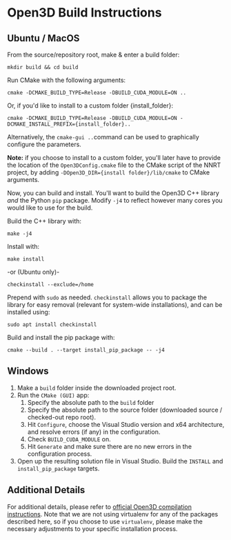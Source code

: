 # Open3D Build Instructions

## Ubuntu / MacOS ##

From the source/repository root, make & enter a build folder:
```shell
mkdir build && cd build
```
Run CMake with the following arguments:
```shell
cmake -DCMAKE_BUILD_TYPE=Release -DBUILD_CUDA_MODULE=ON ..
```
Or, if you'd like to install to a custom folder {install_folder}:

```shell
cmake -DCMAKE_BUILD_TYPE=Release -DBUILD_CUDA_MODULE=ON -DCMAKE_INSTALL_PREFIX={install_folder}..
```

Alternatively, the `cmake-gui ..`command can be used to graphically configure the parameters. 

**Note:** if you choose to install to a custom folder, you'll later have to provide the location of the `Open3DConfig.cmake` file to the CMake script of the NNRT project, by adding `-DOpen3D_DIR={install folder}/lib/cmake` to CMake arguments.

Now, you can build and install. You'll want to build the Open3D C++ library _and_ the Python `pip` package. Modify `-j4` to reflect however many cores you would like to use for the build.

Build the C++ library with:
```shell
make -j4
```
Install with:
```shell
make install
```
-or (Ubuntu only)-
```shell
checkinstall --exclude=/home
```
Prepend with `sudo` as needed. `checkinstall` allows you to package the library for easy removal (relevant for system-wide installations), and can be installed using:
```shell
sudo apt install checkinstall
```

Build and install the pip package with:
```shell
cmake --build . --target install_pip_package -- -j4
```

## Windows ##

1) Make a `build` folder inside the downloaded project root.
2) Run the `CMake (GUI)` app: 
   1) Specify the absolute path to the `build` folder
   2) Specify the absolute path to the source folder (downloaded source / checked-out repo root).
   3) Hit `Configure`, choose the Visual Studio version and x64 architecture, and resolve errors (if any) in the configuration.
   4) Check `BUILD_CUDA_MODULE` on.
   5) Hit `Generate` and make sure there are no new errors in the configuration process.
3) Open up the resulting solution file in Visual Studio. Build the `INSTALL` and `install_pip_package` targets.

## Additional Details ##

For additional details, please refer to 
[official Open3D compilation instructions](http://www.open3d.org/docs/release/compilation.html#id3). Note that we are not using virtualenv for any of the packages described here, so if you choose to use `virtualenv`, please make the necessary adjustments to your specific installation process.


